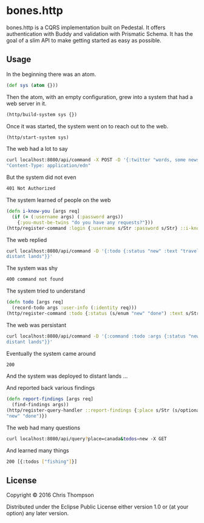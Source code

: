 # bones.http


bones.http is a CQRS implementation built on Pedestal. It offers authentication
with Buddy and validation with Prismatic Schema. It has the goal of a slim API
to make getting started as easy as possible.


## Usage

In the beginning there was an atom.

```clojure
(def sys (atom {}))
```

Then the atom, with an empty configuration, grew into a system that had a web
server in it.

```clojure
(http/build-system sys {})
```

Once it was started, the system went on to reach out to the web.

```clojure
(http/start-system sys)
```

The web had a lot to say

```sh
curl localhost:8080/api/command -X POST -D '{:twitter "words, some news"}' -H
"Content-Type: application/edn"
```

But the system did not even

```sh
401 Not Authorized
```

The system learned of people on the web

```clojure
(defn i-know-you [args req]
  (if (= (:username args) (:password args))
    {:you-must-be-twins "do you have any requests?"}))
(http/register-command :login {:username s/Str :password s/Str} ::i-know-you)
```

The web replied

```sh
curl localhost:8080/api/command -D '{:todo {:status "new" :text "travel to
distant lands"}}'
```

The system was shy

```sh
400 command not found
```

The system tried to understand

```clojure
(defn todo [args req]
  (record-todo args :user-info (:identity req)))
(http/register-command :todo {:status (s/enum "new" "done") :text s/Str})
```

The web was persistant

```sh
curl localhost:8080/api/command -D '{:command :todo :args {:status "new" :text "travel to
distant lands"}}'
```

Eventually the system came around

```sh
200
```

And the system was deployed to distant lands
...

And reported back various findings

```clojure
(defn report-findings [args req]
  (find-findings args))
(http/register-query-handler ::report-findings {:place s/Str (s/optional-key :todos) (s/enum
"new" "done")})
```

The web had many questions

```sh
curl localhost:8080/api/query?place=canada&todos=new -X GET
```

And learned many things

```sh
200 [{:todos ["fishing"]}]
```

## License

Copyright © 2016 Chris Thompson

Distributed under the Eclipse Public License either version 1.0 or (at
your option) any later version.
